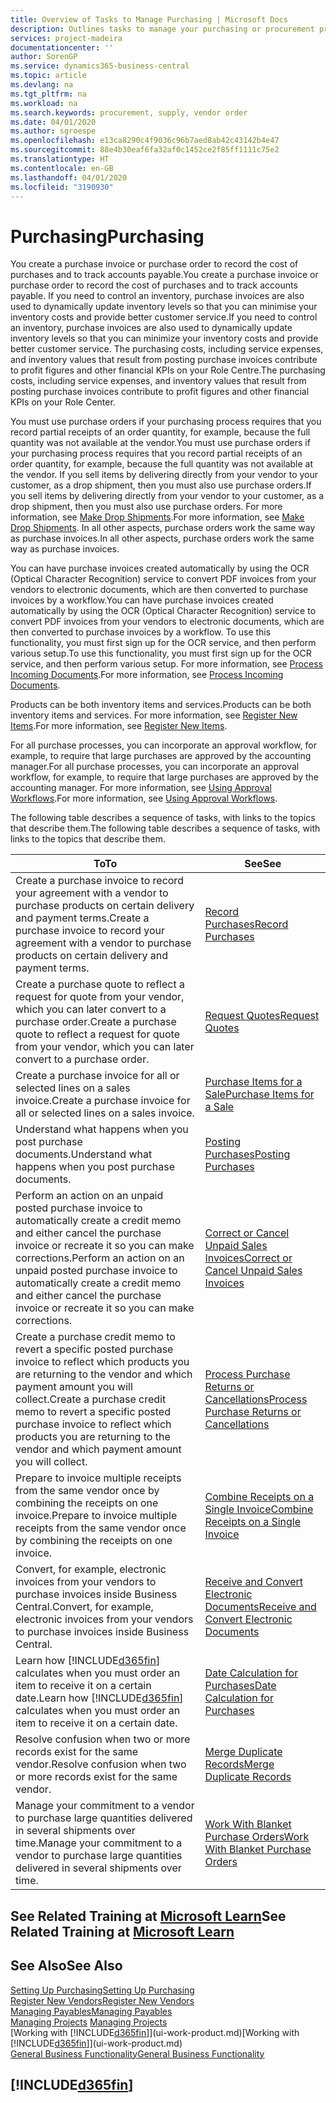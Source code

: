 ```yaml
---
title: Overview of Tasks to Manage Purchasing | Microsoft Docs
description: Outlines tasks to manage your purchasing or procurement processes, including how purchase invoices and purchase orders work.
services: project-madeira
documentationcenter: ''
author: SorenGP
ms.service: dynamics365-business-central
ms.topic: article
ms.devlang: na
ms.tgt_pltfrm: na
ms.workload: na
ms.search.keywords: procurement, supply, vendor order
ms.date: 04/01/2020
ms.author: sgroespe
ms.openlocfilehash: e13ca8290c4f9036c96b7aed8ab42c43142b4e47
ms.sourcegitcommit: 88e4b30eaf6fa32af0c1452ce2f85ff1111c75e2
ms.translationtype: HT
ms.contentlocale: en-GB
ms.lasthandoff: 04/01/2020
ms.locfileid: "3190930"
---
```

# <a name="purchasing"></a><span data-ttu-id="7a0c2-103">Purchasing</span><span class="sxs-lookup"><span data-stu-id="7a0c2-103">Purchasing</span></span>
<span data-ttu-id="7a0c2-104">You create a purchase invoice or purchase order to record the cost of purchases and to track accounts payable.</span><span class="sxs-lookup"><span data-stu-id="7a0c2-104">You create a purchase invoice or purchase order to record the cost of purchases and to track accounts payable.</span></span> <span data-ttu-id="7a0c2-105">If you need to control an inventory, purchase invoices are also used to dynamically update inventory levels so that you can minimise your inventory costs and provide better customer service.</span><span class="sxs-lookup"><span data-stu-id="7a0c2-105">If you need to control an inventory, purchase invoices are also used to dynamically update inventory levels so that you can minimize your inventory costs and provide better customer service.</span></span> <span data-ttu-id="7a0c2-106">The purchasing costs, including service expenses, and inventory values that result from posting purchase invoices contribute to profit figures and other financial KPIs on your Role Centre.</span><span class="sxs-lookup"><span data-stu-id="7a0c2-106">The purchasing costs, including service expenses, and inventory values that result from posting purchase invoices contribute to profit figures and other financial KPIs on your Role Center.</span></span>

<span data-ttu-id="7a0c2-107">You must use purchase orders if your purchasing process requires that you record partial receipts of an order quantity, for example, because the full quantity was not available at the vendor.</span><span class="sxs-lookup"><span data-stu-id="7a0c2-107">You must use purchase orders if your purchasing process requires that you record partial receipts of an order quantity, for example, because the full quantity was not available at the vendor.</span></span> <span data-ttu-id="7a0c2-108">If you sell items by delivering directly from your vendor to your customer, as a drop shipment, then you must also use purchase orders.</span><span class="sxs-lookup"><span data-stu-id="7a0c2-108">If you sell items by delivering directly from your vendor to your customer, as a drop shipment, then you must also use purchase orders.</span></span> <span data-ttu-id="7a0c2-109">For more information, see [Make Drop Shipments](sales-how-drop-shipment.md).</span><span class="sxs-lookup"><span data-stu-id="7a0c2-109">For more information, see [Make Drop Shipments](sales-how-drop-shipment.md).</span></span> <span data-ttu-id="7a0c2-110">In all other aspects, purchase orders work the same way as purchase invoices.</span><span class="sxs-lookup"><span data-stu-id="7a0c2-110">In all other aspects, purchase orders work the same way as purchase invoices.</span></span>

<span data-ttu-id="7a0c2-111">You can have purchase invoices created automatically by using the OCR (Optical Character Recognition) service to convert PDF invoices from your vendors to electronic documents, which are then converted to purchase invoices by a workflow.</span><span class="sxs-lookup"><span data-stu-id="7a0c2-111">You can have purchase invoices created automatically by using the OCR (Optical Character Recognition) service to convert PDF invoices from your vendors to electronic documents, which are then converted to purchase invoices by a workflow.</span></span> <span data-ttu-id="7a0c2-112">To use this functionality, you must first sign up for the OCR service, and then perform various setup.</span><span class="sxs-lookup"><span data-stu-id="7a0c2-112">To use this functionality, you must first sign up for the OCR service, and then perform various setup.</span></span> <span data-ttu-id="7a0c2-113">For more information, see [Process Incoming Documents](across-process-income-documents.md).</span><span class="sxs-lookup"><span data-stu-id="7a0c2-113">For more information, see [Process Incoming Documents](across-process-income-documents.md).</span></span>      

<span data-ttu-id="7a0c2-114">Products can be both inventory items and services.</span><span class="sxs-lookup"><span data-stu-id="7a0c2-114">Products can be both inventory items and services.</span></span> <span data-ttu-id="7a0c2-115">For more information, see [Register New Items](inventory-how-register-new-items.md).</span><span class="sxs-lookup"><span data-stu-id="7a0c2-115">For more information, see [Register New Items](inventory-how-register-new-items.md).</span></span>

<span data-ttu-id="7a0c2-116">For all purchase processes, you can incorporate an approval workflow, for example, to require that large purchases are approved by the accounting manager.</span><span class="sxs-lookup"><span data-stu-id="7a0c2-116">For all purchase processes, you can incorporate an approval workflow, for example, to require that large purchases are approved by the accounting manager.</span></span> <span data-ttu-id="7a0c2-117">For more information, see [Using Approval Workflows](across-how-use-approval-workflows.md).</span><span class="sxs-lookup"><span data-stu-id="7a0c2-117">For more information, see [Using Approval Workflows](across-how-use-approval-workflows.md).</span></span>

<span data-ttu-id="7a0c2-118">The following table describes a sequence of tasks, with links to the topics that describe them.</span><span class="sxs-lookup"><span data-stu-id="7a0c2-118">The following table describes a sequence of tasks, with links to the topics that describe them.</span></span>

| <span data-ttu-id="7a0c2-119">To</span><span class="sxs-lookup"><span data-stu-id="7a0c2-119">To</span></span> | <span data-ttu-id="7a0c2-120">See</span><span class="sxs-lookup"><span data-stu-id="7a0c2-120">See</span></span> |
| --- | --- |
| <span data-ttu-id="7a0c2-121">Create a purchase invoice to record your agreement with a vendor to purchase products on certain delivery and payment terms.</span><span class="sxs-lookup"><span data-stu-id="7a0c2-121">Create a purchase invoice to record your agreement with a vendor to purchase products on certain delivery and payment terms.</span></span> |[<span data-ttu-id="7a0c2-122">Record Purchases</span><span class="sxs-lookup"><span data-stu-id="7a0c2-122">Record Purchases</span></span>](purchasing-how-record-purchases.md) |
|<span data-ttu-id="7a0c2-123">Create a purchase quote to reflect a request for quote from your vendor, which you can later convert to a purchase order.</span><span class="sxs-lookup"><span data-stu-id="7a0c2-123">Create a purchase quote to reflect a request for quote from your vendor, which you can later convert to a purchase order.</span></span>|[<span data-ttu-id="7a0c2-124">Request Quotes</span><span class="sxs-lookup"><span data-stu-id="7a0c2-124">Request Quotes</span></span>](purchasing-how-request-quotes.md)|
| <span data-ttu-id="7a0c2-125">Create a purchase invoice for all or selected lines on a sales invoice.</span><span class="sxs-lookup"><span data-stu-id="7a0c2-125">Create a purchase invoice for all or selected lines on a sales invoice.</span></span> |[<span data-ttu-id="7a0c2-126">Purchase Items for a Sale</span><span class="sxs-lookup"><span data-stu-id="7a0c2-126">Purchase Items for a Sale</span></span>](purchasing-how-purchase-products-sale.md) |
|<span data-ttu-id="7a0c2-127">Understand what happens when you post purchase documents.</span><span class="sxs-lookup"><span data-stu-id="7a0c2-127">Understand what happens when you post purchase documents.</span></span>|[<span data-ttu-id="7a0c2-128">Posting Purchases</span><span class="sxs-lookup"><span data-stu-id="7a0c2-128">Posting Purchases</span></span>](ui-post-purchases.md)|
| <span data-ttu-id="7a0c2-129">Perform an action on an unpaid posted purchase invoice to automatically create a credit memo and either cancel the purchase invoice or recreate it so you can make corrections.</span><span class="sxs-lookup"><span data-stu-id="7a0c2-129">Perform an action on an unpaid posted purchase invoice to automatically create a credit memo and either cancel the purchase invoice or recreate it so you can make corrections.</span></span> |[<span data-ttu-id="7a0c2-130">Correct or Cancel Unpaid Sales Invoices</span><span class="sxs-lookup"><span data-stu-id="7a0c2-130">Correct or Cancel Unpaid Sales Invoices</span></span>](purchasing-how-correct-cancel-unpaid-purchase-invoices.md) |
| <span data-ttu-id="7a0c2-131">Create a purchase credit memo to revert a specific posted purchase invoice to reflect which products you are returning to the vendor and which payment amount you will collect.</span><span class="sxs-lookup"><span data-stu-id="7a0c2-131">Create a purchase credit memo to revert a specific posted purchase invoice to reflect which products you are returning to the vendor and which payment amount you will collect.</span></span> |[<span data-ttu-id="7a0c2-132">Process Purchase Returns or Cancellations</span><span class="sxs-lookup"><span data-stu-id="7a0c2-132">Process Purchase Returns or Cancellations</span></span>](purchasing-how-register-new-vendors.md) |
|<span data-ttu-id="7a0c2-133">Prepare to invoice multiple receipts from the same vendor once by combining the receipts on one invoice.</span><span class="sxs-lookup"><span data-stu-id="7a0c2-133">Prepare to invoice multiple receipts from the same vendor once by combining the receipts on one invoice.</span></span>|[<span data-ttu-id="7a0c2-134">Combine Receipts on a Single Invoice</span><span class="sxs-lookup"><span data-stu-id="7a0c2-134">Combine Receipts on a Single Invoice</span></span>](purchasing-how-to-combine-receipts.md)|
|<span data-ttu-id="7a0c2-135">Convert, for example, electronic invoices from your vendors to purchase invoices inside Business Central.</span><span class="sxs-lookup"><span data-stu-id="7a0c2-135">Convert, for example, electronic invoices from your vendors to purchase invoices inside Business Central.</span></span>|[<span data-ttu-id="7a0c2-136">Receive and Convert Electronic Documents</span><span class="sxs-lookup"><span data-stu-id="7a0c2-136">Receive and Convert Electronic Documents</span></span>](purchasing-how-to-receive-and-convert-electronic-documents.md)|
| <span data-ttu-id="7a0c2-137">Learn how [!INCLUDE[d365fin](includes/d365fin_md.md)] calculates when you must order an item to receive it on a certain date.</span><span class="sxs-lookup"><span data-stu-id="7a0c2-137">Learn how [!INCLUDE[d365fin](includes/d365fin_md.md)] calculates when you must order an item to receive it on a certain date.</span></span>|[<span data-ttu-id="7a0c2-138">Date Calculation for Purchases</span><span class="sxs-lookup"><span data-stu-id="7a0c2-138">Date Calculation for Purchases</span></span>](purchasing-date-calculation-for-purchases.md)|
|<span data-ttu-id="7a0c2-139">Resolve confusion when two or more records exist for the same vendor.</span><span class="sxs-lookup"><span data-stu-id="7a0c2-139">Resolve confusion when two or more records exist for the same vendor.</span></span>|[<span data-ttu-id="7a0c2-140">Merge Duplicate Records</span><span class="sxs-lookup"><span data-stu-id="7a0c2-140">Merge Duplicate Records</span></span>](sales-how-merge-duplicate-records.md)|
|<span data-ttu-id="7a0c2-141">Manage your commitment to a vendor to purchase large quantities delivered in several shipments over time.</span><span class="sxs-lookup"><span data-stu-id="7a0c2-141">Manage your commitment to a vendor to purchase large quantities delivered in several shipments over time.</span></span>|[<span data-ttu-id="7a0c2-142">Work With Blanket Purchase Orders</span><span class="sxs-lookup"><span data-stu-id="7a0c2-142">Work With Blanket Purchase Orders</span></span>](sales-how-to-create-blanket-sales-orders.md)|

## <a name="see-related-training-at-microsoft-learn"></a><span data-ttu-id="7a0c2-143">See Related Training at [Microsoft Learn](/learn/paths/purchase-items-services-dynamics-365-business-central/)</span><span class="sxs-lookup"><span data-stu-id="7a0c2-143">See Related Training at [Microsoft Learn](/learn/paths/purchase-items-services-dynamics-365-business-central/)</span></span>

## <a name="see-also"></a><span data-ttu-id="7a0c2-144">See Also</span><span class="sxs-lookup"><span data-stu-id="7a0c2-144">See Also</span></span>
[<span data-ttu-id="7a0c2-145">Setting Up Purchasing</span><span class="sxs-lookup"><span data-stu-id="7a0c2-145">Setting Up Purchasing</span></span>](purchasing-setup-purchasing.md)  
[<span data-ttu-id="7a0c2-146">Register New Vendors</span><span class="sxs-lookup"><span data-stu-id="7a0c2-146">Register New Vendors</span></span>](purchasing-how-register-new-vendors.md)  
[<span data-ttu-id="7a0c2-147">Managing Payables</span><span class="sxs-lookup"><span data-stu-id="7a0c2-147">Managing Payables</span></span>](payables-manage-payables.md)  
<span data-ttu-id="7a0c2-148">[Managing Projects](projects-manage-projects.md)  </span><span class="sxs-lookup"><span data-stu-id="7a0c2-148">[Managing Projects](projects-manage-projects.md)  </span></span>  
<span data-ttu-id="7a0c2-149">[Working with [!INCLUDE[d365fin](includes/d365fin_md.md)]](ui-work-product.md)</span><span class="sxs-lookup"><span data-stu-id="7a0c2-149">[Working with [!INCLUDE[d365fin](includes/d365fin_md.md)]](ui-work-product.md)</span></span>  
[<span data-ttu-id="7a0c2-150">General Business Functionality</span><span class="sxs-lookup"><span data-stu-id="7a0c2-150">General Business Functionality</span></span>](ui-across-business-areas.md)

## [!INCLUDE[d365fin](includes/free_trial_md.md)]  
